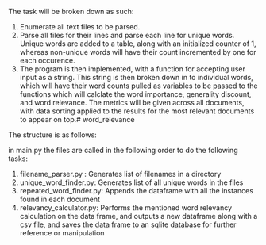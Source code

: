 The task will be broken down as such:

1. Enumerate all text files to be parsed.
2. Parse all files for their lines and parse each line for unique words. Unique words are added to a table, along with an initialized counter of 1, whereas non-unique words will have their count incremented by one for each occurence.
3. The program is then implemented, with a function for accepting user input as a string. This string is then broken down in to individual words, which will have their word counts pulled as variables to be passed to the functions which will calclate the word importance, generality discount, and word relevance. The metrics will be given across all documents, with data sorting applied to the results for the most relevant documents to appear on top.# word_relevance


The structure is as follows:

in main.py the files are called in the following order to do the following tasks:
1. filename_parser.py : Generates list of filenames in a directory
2. unique_word_finder.py: Generates list of all unique words in the files
3. repeated_word_finder.py: Appends the dataframe with all the instances found in each document
4. relevancy_calculator.py: Performs the mentioned word relevancy calculation on the data frame, and outputs a new dataframe along with a csv file, and saves the data frame to an sqlite database for further reference or manipulation
